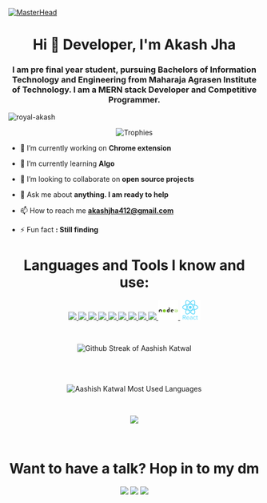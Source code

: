 [![MasterHead](https://www.topgun-tech.com/wp-content/uploads/2017/01/AdobeStock_120502836.jpg)](https://Royal-Akash.github.io)
<h1 align="center">Hi 👋 Developer, I'm Akash Jha</h1>
<h3 align="center">I am pre final year student, pursuing Bachelors of Information Technology and Engineering from Maharaja Agrasen Institute of Technology. I am a MERN stack Developer and Competitive Programmer.</h3>

<p align="left"> <img src="https://komarev.com/ghpvc/?username=royal-akash&label=Profile%20views&color=0e75b6&style=flat" alt="royal-akash" /> </p>

<!-- Trophies -->
<p align="center">
  <img src="https://github-profile-trophy.vercel.app/?username=its-akashjha&theme=radical" alt="Trophies" />
</p>

- 🔭 I’m currently working on **Chrome extension**

- 🌱 I’m currently learning **Algo**

- 👯 I’m looking to collaborate on **open source projects**

- 💬 Ask me about **anything. I am ready to help**

- 📫 How to reach me **akashjha412@gmail.com**

- ⚡ Fun fact **: Still finding**


<h1 align="center"> Languages and Tools I know and use: </h1>
<p align="center">
  <a href="https://java.com" > <img src="https://img.icons8.com/color/48/000000/java-coffee-cup-logo--v1.png"/> </a>
  <a href="https://www.oracle.com/java/technologies/jspt.html"> <img src="https://img.icons8.com/color/48/000000/jsp.png"/> </a>
  <a href="https://www.w3.org/html/" target="_blank"> <img src="https://img.icons8.com/color/48/000000/html-5.png"/> </a>
  <a href="https://www.w3schools.com/css/" target="_blank"> <img src="https://img.icons8.com/color/48/000000/css3.png"/> </a>
  <a href="https://getbootstrap.com" target="_blank"> <img src="https://img.icons8.com/color/48/000000/bootstrap.png"/> </a>
  <a href="https://developer.mozilla.org/en-US/docs/Web/JavaScript" target="_blank"> <img src="https://img.icons8.com/color/48/000000/javascript.png"/> </a>
  <a href="https://www.mysql.com" target="_blank"> <img src="https://img.icons8.com/color/48/000000/mysql-logo.png"/> </a>
  <a href="https://git-scm.com" target="_blank"> <img src="https://img.icons8.com/color/48/000000/git.png"/> </a>
  <a href="https://www.cplusplus.com/" target="_blank"> <img src="https://img.icons8.com/color/48/000000/c-plus-plus-logo.png"/> </a>
  <a href="https://nodejs.org" target="_blank"> <img src="https://raw.githubusercontent.com/devicons/devicon/master/icons/nodejs/nodejs-original-wordmark.svg" alt="nodejs" width="40" height="40"/> </a>
  <a href="https://reactjs.org/" target="_blank"> <img src="https://raw.githubusercontent.com/devicons/devicon/master/icons/react/react-original-wordmark.svg" alt="react" width="40" height="40"/> </a>
</p>
<br />

<!-- Streak -->
<p align="center">
  <img src="https://github-readme-streak-stats.herokuapp.com?user=its-akashjha&theme=dark" alt="Github Streak of Aashish Katwal" />
</p>
<br/>

<br/>
<!--  Most used languages Stat  -->
<p align="center">
  <img align="center" src="https://github-readme-stats.vercel.app/api/top-langs?username=its-akashjha&show_icons=true&locale=en&layout=compact&theme=highcontrast" alt="Aashish Katwal Most Used Languages" />
</p>
<br/>

<!-- readme stat -->
<p align="center">
  <img src="https://github-readme-stats.vercel.app/api?username=its-akashjha&theme=highcontrast&show_icons=true" />
</p>
<br />

<!-- Social Links -->
<h1 align="center">Want to have a talk? Hop in to my dm</h1>
<p align="center">
  <a href = "https://www.linkedin.com/in/akash-jha-5a01ab193/"><img src="https://img.icons8.com/fluent/48/000000/linkedin.png"/></a>
  <a href = "https://twitter.com/its_akashjha"><img src="https://img.icons8.com/fluent/48/000000/twitter.png"/></a>
  <a href = "https://www.instagram.com/its_akashjha/"><img src="https://img.icons8.com/fluent/48/000000/instagram-new.png"/></a>
</p>

<br/>
